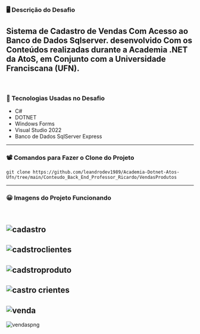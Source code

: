 ### 🖥️ Descrição do Desafio 

Sistema de Cadastro   de Vendas  Com Acesso ao Banco de Dados Sqlserver. desenvolvido Com os Conteúdos realizadas durante a Academia .NET da AtoS, em Conjunto com a Universidade Franciscana (UFN).
----
<br>

###  🔨 Tecnologias Usadas no Desafio

- C# 
- DOTNET
- Windows Forms
- Visual Studio 2022
-  Banco de Dados SqlServer Express

----

### 📽️ Comandos para Fazer o Clone do Projeto

```
git clone https://github.com/leandrodev1989/Academia-Dotnet-Atos-Ufn/tree/main/Conteudo_Back_End_Professor_Ricardo/VendasProdutos
```
----

### 😀 Imagens do Projeto Funcionando
<br>

![cadastro](https://user-images.githubusercontent.com/83560879/176425951-96f0b294-f346-4bd2-b0e1-c3cabc928148.png)
----
![cadstroclientes](https://user-images.githubusercontent.com/83560879/176425955-7b395bc5-c213-4d8f-a7da-1dddc3fcf4f1.png)
----
![cadstroproduto](https://user-images.githubusercontent.com/83560879/176425960-e1e58412-7946-4abd-9588-2f99701857c1.png)
----
![castro crientes](https://user-images.githubusercontent.com/83560879/176425962-ddbc871f-621e-48ea-9491-163fd1fad52f.png)
----
![venda](https://user-images.githubusercontent.com/83560879/176426009-88a47063-0073-4253-97fd-6092b34b2751.png)
----
![vendaspng](https://user-images.githubusercontent.com/83560879/176426011-a92d2bf9-7091-4838-83cb-dd065ad55d84.png)
